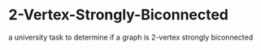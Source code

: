 # 2-Vertex-Strongly-Biconnected
a university task to determine if a graph is 2-vertex strongly biconnected
